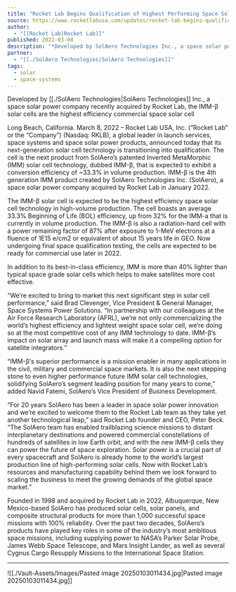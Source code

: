 ```yaml
---
title: "Rocket Lab Begins Qualification of Highest Performing Space Solar Cell Technology "
source: https://www.rocketlabusa.com/updates/rocket-lab-begins-qualification-of-highest-performing-space-solar-cell-technology/
author:
  - "[[Rocket Lab|Rocket Lab]]"
published: 2022-03-08
description: "*Developed by SolAero Technologies Inc., a space solar power company recently acquired by Rocket Lab, the IMM-β solar cells are the highest efficiency commercial space solar cell*"
partner:
  - "[[./SolAero Technologies|SolAero Technologies]]"
tags:
  - solar
  - space-systems
---
```


Developed by [[./SolAero Technologies|SolAero Technologies]] Inc., a space solar power company recently acquired by Rocket Lab, the IMM-β solar cells are the highest efficiency commercial space solar cell

Long Beach, California. March 8, 2022 – Rocket Lab USA, Inc. (“Rocket Lab” or the “Company”) (Nasdaq: RKLB), a global leader in launch services, space systems and space solar power products, announced today that its next-generation solar cell technology is transitioning into qualification. The cell is the next product from SolAero’s patented Inverted MetaMorphic (IMM) solar cell technology, dubbed IMM-β, that is expected to exhibit a conversion efficiency of ~33.3% in volume production.  IMM-β is the 4th generation IMM product created by SolAero Technologies Inc. (SolAero), a space solar power company acquired by Rocket Lab in January 2022.

The IMM-β solar cell is expected to be the highest efficiency space solar cell technology in high-volume production. The cell boasts an average 33.3% Beginning of Life (BOL) efficiency, up from 32% for the IMM-a that is currently in volume production.  The IMM-β is also a radiation-hard cell with a power remaining factor of 87% after exposure to 1-MeV electrons at a fluence of 1E15 e/cm2 or equivalent of about 15 years life in GEO. Now undergoing final space qualification testing, the cells are expected to be ready for commercial use later in 2022. 

In addition to its best-in-class efficiency, IMM is more than 40% lighter than typical space grade solar cells which helps to make satellites more cost effective.

“We’re excited to bring to market this next significant step in solar cell performance,” said Brad Clevenger, Vice President & General Manager, Space Systems Power Solutions. “In partnership with our colleagues at the Air Force Research Laboratory (AFRL), we’re not only commercializing the world’s highest efficiency and lightest weight space solar cell, we’re doing so at the most competitive cost of any IMM technology to date. IMM-β‘s impact on solar array and launch mass will make it a compelling option for satellite integrators.” 

“IMM-β’s superior performance is a mission enabler in many applications in the civil, military and commercial space markets.  It is also the next stepping stone to even higher performance future IMM solar cell technologies, solidifying SolAero’s segment leading position for many years to come,” added Navid Fatemi, SolAero’s Vice President of Business Development.

“For 20 years SolAero has been a leader in space solar power innovation and we’re excited to welcome them to the Rocket Lab team as they take yet another technological leap,” said Rocket Lab founder and CEO, Peter Beck. “The SolAero team has enabled trailblazing science missions to distant interplanetary destinations and powered commercial constellations of hundreds of satellites in low Earth orbit, and with the new IMM-β cells they can power the future of space exploration. Solar power is a crucial part of every spacecraft and SolAero is already home to the world’s largest production line of high-performing solar cells. Now with Rocket Lab’s resources and manufacturing capability behind them we look forward to scaling the business to meet the growing demands of the global space market.”

Founded in 1998 and acquired by Rocket Lab in 2022, Albuquerque, New Mexico-based SolAero has produced solar cells, solar panels, and composite structural products for more than 1,000 successful space missions with 100% reliability.  Over the past two decades, SolAero’s products have played key roles in some of the industry’s most ambitious space missions, including supplying power to NASA’s Parker Solar Probe, James Webb Space Telescope, and Mars Insight Lander, as well as several Cygnus Cargo Resupply Missions to the International Space Station.

---

![[./Vault-Assets/Images/Pasted image 20250103011434.jpg|Pasted image 20250103011434.jpg]]